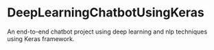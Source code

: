 # DeepLearningChatbotUsingKeras
An end-to-end chatbot project using deep learning and nlp techniques using Keras framework.
